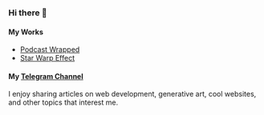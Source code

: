 ### Hi there 👋

#### My Works
- [Podcast Wrapped](https://work-wrapped22.technokong.xyz)
- [Star Warp Effect](https://start-warp-effect.technokong.xyz)

#### My [Telegram Channel](https://t.me/+4R6LaOgxUsNiNzY1)  
I enjoy sharing articles on web development, generative art, cool websites, and other topics that interest me.

<!--
**naixy28/naixy28** is a ✨ _special_ ✨ repository because its `README.md` (this file) appears on your GitHub profile.

Here are some ideas to get you started:

- 🔭 I’m currently working on ...
- 🌱 I’m currently learning ...
- 👯 I’m looking to collaborate on ...
- 🤔 I’m looking for help with ...
- 💬 Ask me about ...
- 📫 How to reach me: ...
- 😄 Pronouns: ...
- ⚡ Fun fact: ...
-->
